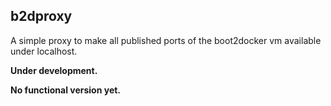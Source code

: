 ## b2dproxy

A simple proxy to make all published ports of the boot2docker vm available under localhost.

__Under development.__ 

__No functional version yet.__
